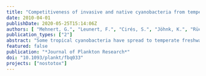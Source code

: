 ```yaml
---
title: "Competitiveness of invasive and native cyanobacteria from temperate freshwaters under various light and temperature conditions"
date: 2010-04-01
publishDate: 2020-05-25T15:14:06Z
authors: [ "Mehnert, G.", "Leunert, F.", "Cirés, S.", "Jöhnk, K.", "Rücker, J.", "Nixdorf, B.", "Wiedner, C." ]
publication_types: ["2"]
abstract: "Some tropical cyanobacteria have spread to temperate freshwaters during the last decades. To evaluate their further development in temperate lakes, we studied the temperature- and light-dependent growth of three invasive (Cylindrospermopsis raciborskii, Anabaena bergii and Aphanizomenon aphanizomenoides) and three native (Aphanizomenon gracile, Aphanizomenon flos-aquae and Anabaena macrospora) cyanobacterial species (Nostocales) from German lakes. We also included one potentially invasive (Aphanizomenon ovalisporum) Nostocales species. We conducted semi-continuous culture experiments and a microcosm experiment along a natural light gradient. Temperature data were used to design a model to simulate the development of selected species according to three temperature scenarios (past, present and future). Native species had significantly higher growth rates than invasive species and the potential invader A. ovalisporum at low temperatures (<= 10 °C), while the opposite was true at high temperatures (>= 35 °C). Maximum growth rates of A. ovalisporum, A. aphanizomenoides and C. raciborskii were clearly higher than those of A. bergii and the native species. Regarding light-dependent growth, significant differences were found between single species but not between all native and invasive species. The model simulation demonstrates a shift in dominance from the native A. gracile in the historic scenario to C. raciborskii populations in the future scenario, in which also the potential invader A. ovalisporum is able to establish populations in temperate lakes. Our findings suggest that any further temperature increase would promote the growth and development of Nostocales species in general, and that of the invasive species in particular, and would enable a more northward expansion of A. ovalisporum."
featured: false
publication: "*Journal of Plankton Research*"
doi: "10.1093/plankt/fbq033"
projects: ["nostotox"]
---
```


